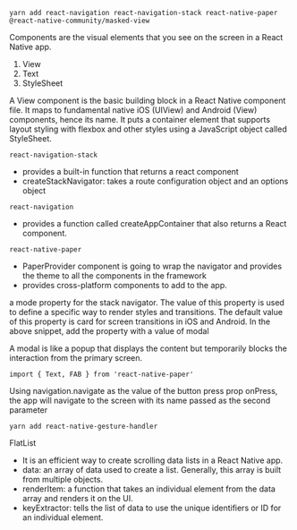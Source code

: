 ```
yarn add react-navigation react-navigation-stack react-native-paper @react-native-community/masked-view
```

Components are the visual elements that you see on the screen in a React Native app.
1. View
2. Text
3. StyleSheet


A View component is the basic building block in a React Native component file. 
It maps to fundamental native iOS (UIView) and Android (View) components, hence its name.
It puts a container element that supports layout styling with flexbox and other styles using a JavaScript object called StyleSheet.

`react-navigation-stack`
- provides a built-in function that returns a react component
- createStackNavigator: takes a route configuration object and an options object

`react-navigation`
- provides a function called createAppContainer that also returns a React component.

`react-native-paper`
- PaperProvider component is going to wrap the navigator and provides the theme to all the components in the framework 
- provides cross-platform components to add to the app.

a mode property for the stack navigator. The value of this property is used to define a specific way to render styles and transitions. The default value of this property is card for screen transitions in iOS and Android. In the above snippet, add the property with a value of modal

A modal is like a popup that displays the content but temporarily blocks the interaction from the primary screen.

```
import { Text, FAB } from 'react-native-paper'

```
Using navigation.navigate as the value of the button press prop onPress, 
the app will navigate to the screen with its name passed as the second parameter

`
yarn add react-native-gesture-handler
`

FlatList
- It is an efficient way to create scrolling data lists in a React Native app.
- data: an array of data used to create a list. Generally, this array is built from multiple objects.
- renderItem: a function that takes an individual element from the data array and renders it on the UI.
- keyExtractor: tells the list of data to use the unique identifiers or ID for an individual element.

